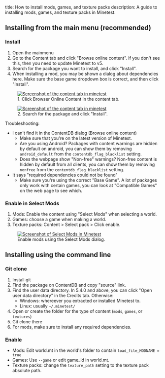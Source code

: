 title: How to install mods, games, and texture packs
description: A guide to installing mods, games, and texture packs in Minetest.

## Installing from the main menu (recommended)

### Install

1. Open the mainmenu
2. Go to the Content tab and click "Browse online content".
   If you don't see this, then you need to update Minetest to v5.
3. Search for the package you want to install, and click "Install". 
4. When installing a mod, you may be shown a dialog about dependencies here.
   Make sure the base game dropdown box is correct, and then click "Install".

<div class="row mt-5">
  <div class="col-md-6">
    <figure>
      <a href="/static/installing_content_tab.png">
        <img class="w-100" src="/static/installing_content_tab.png" alt="Screenshot of the content tab in minetest">
      </a>
      <figcaption class="text-muted ps-1">
        1. Click Browser Online Content in the content tab.
      </figcaption>
    </figure>
  </div>
  <div class="col-md-6">
    <figure>
      <a href="/static/installing_cdb_dialog.png">
        <img class="w-100" src="/static/installing_cdb_dialog.png" alt="Screenshot of the content tab in minetest">
      </a>
      <figcaption class="text-muted ps-1">
        2. Search for the package and click "Install".
      </figcaption>
    </figure>
  </div>
</div>

Troubleshooting:

* I can't find it in the ContentDB dialog (Browse online content)
    * Make sure that you're on the latest version of Minetest.
    * Are you using Android? Packages with content warnings are hidden by default on android,
      you can show them by removing `android_default` from the `contentdb_flag_blacklist` setting.
    * Does the webpage show "Non-free" warnings? Non-free content is hidden by default from all clients,
      you can show them by removing `nonfree` from the `contentdb_flag_blacklist` setting.
* It says "required dependencies could not be found"
    * Make sure you're using the correct "Base Game". A lot of packages only work with certain games, you can look
      at "Compatible Games" on the web page to see which.

### Enable in Select Mods

1. Mods: Enable the content using "Select Mods" when selecting a world.
2. Games: choose a game when making a world.
3. Texture packs: Content > Select pack > Click enable.   


<div class="row mt-5">
  <div class="col-md-6">
    <figure>
      <a href="/static/installing_select_mods.png">
        <img class="w-100" src="/static/installing_select_mods.png" alt="Screenshot of Select Mods in Minetest">
      </a>
      <figcaption class="text-muted ps-1">
        Enable mods using the Select Mods dialog.
      </figcaption>
    </figure>
  </div>
</div>

## Installing using the command line

### Git clone

1. Install git
2. Find the package on ContentDB and copy "source" link.
3. Find the user data directory.
   In 5.4.0 and above, you can click "Open user data directory" in the Credits tab.
   Otherwise:
     * Windows: whereever you extracted or installed Minetest to.
     * Linux: usually `~/.minetest/`
4. Open or create the folder for the type of content (`mods`, `games`, or `textures`)
5. Git clone there
6. For mods, make sure to install any required dependencies.

### Enable

* Mods: Edit world.mt in the world's folder to contain `load_file_MODNAME = true`
* Games: Use `--game` or edit game_id in world.mt.
* Texture packs: change the `texture_path` setting to the texture pack absolute path.
